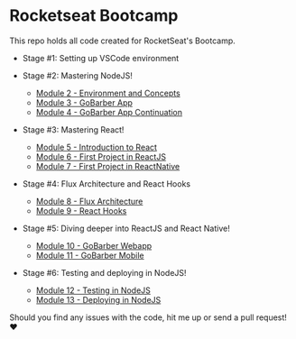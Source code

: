 # Rocketseat Bootcamp

This repo holds all code created for RocketSeat's Bootcamp.

- Stage #1: Setting up VSCode environment

- Stage #2: Mastering NodeJS!

  - [Module 2 - Environment and Concepts](stage2/module2)
  - [Module 3 - GoBarber App](stage2/module3)
  - [Module 4 - GoBarber App Continuation](stage2/module4)

- Stage #3: Mastering React!

  - [Module 5 - Introduction to React](stage3/module5)
  - [Module 6 - First Project in ReactJS](stage3/module6)
  - [Module 7 - First Project in ReactNative](stage3/module7)

- Stage #4: Flux Architecture and React Hooks

  - [Module 8 - Flux Architecture](stage4/module8)
  - [Module 9 - React Hooks](stage4/module9)

- Stage #5: Diving deeper into ReactJS and React Native!

  - [Module 10 - GoBarber Webapp](stage5/module10)
  - [Module 11 - GoBarber Mobile](stage5/module11)

- Stage #6: Testing and deploying in NodeJS!
  - [Module 12 - Testing in NodeJS](stage6/module12)
  - [Module 13 - Deploying in NodeJS](stage6/module13)

Should you find any issues with the code, hit me up or send a pull request! :heart:
